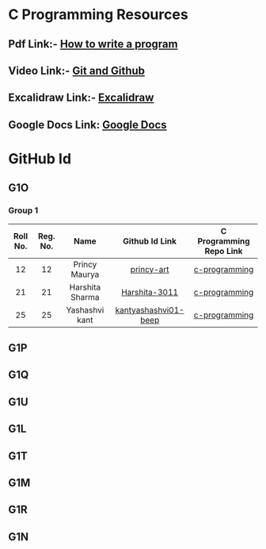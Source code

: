 # C Programming Resources

## Pdf Link:- [How to write a program](https://github.com/siyamohitkumar/c-programming/blob/main/How-to-write-a-program.pdf)

## Video Link:- [Git and Github](https://youtu.be/p457KmNespc)

## Excalidraw Link:- [Excalidraw](https://excalidraw.com/)

## Google Docs Link: [Google Docs](https://docs.google.com/)

# GitHub Id

## G1O

### Group 1

| Roll No. | Reg. No. | Name | Github Id Link | C Programming Repo Link |
| :------: | :------: | :--: | :------------: | :---------------------: |
|12|12|Princy Maurya|[princy-art](https://github.com/princy-art)|[c-programming](https://github.com/princy-art/c-programming)|
|21|21|Harshita Sharma|[Harshita-3011](https://github.com/harshita-3007)|[c-programming](https://github.com/harshita-3007/c-programming-gl)|
|25|25|Yashashvi kant|[kantyashashvi01-beep](https://github.com/kantyashashvi01-beep)|[c-programming](https://github.com/kantyashashvi01-beep/c-programming)|
## G1P

## G1Q

## G1U

## G1L

## G1T

## G1M

## G1R

## G1N
